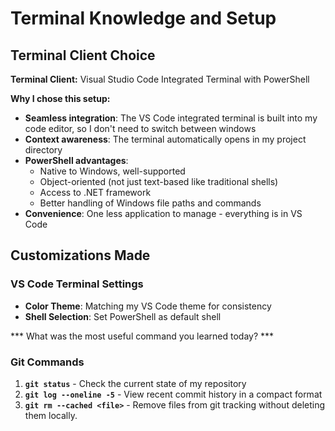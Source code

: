 # Terminal Knowledge and Setup

## Terminal Client Choice

**Terminal Client:** Visual Studio Code Integrated Terminal with PowerShell

**Why I chose this setup:**
- **Seamless integration**: The VS Code integrated terminal is built into my code editor, so I don't need to switch between windows
- **Context awareness**: The terminal automatically opens in my project directory
- **PowerShell advantages**: 
  - Native to Windows, well-supported
  - Object-oriented (not just text-based like traditional shells)
  - Access to .NET framework
  - Better handling of Windows file paths and commands
- **Convenience**: One less application to manage - everything is in VS Code

## Customizations Made

### VS Code Terminal Settings
- **Color Theme**: Matching my VS Code theme for consistency
- **Shell Selection**: Set PowerShell as default shell

*** What was the most useful command you learned today? ***

### Git Commands
1. **`git status`** - Check the current state of my repository
2. **`git log --oneline -5`** - View recent commit history in a compact format
3. **`git rm --cached <file>`** - Remove files from git tracking without deleting them locally.
